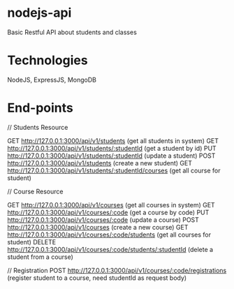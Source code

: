 # nodejs-api
Basic Restful API about students and classes
# Technologies
NodeJS, ExpressJS, MongoDB

# End-points
// Students Resource

GET http://127.0.0.1:3000/api/v1/students (get all students in system)
GET http://127.0.0.1:3000/api/v1/students/:studentId (get a student by id)
PUT http://127.0.0.1:3000/api/v1/students/:studentId (update a student)
POST http://127.0.0.1:3000/api/v1/students (create a new student)
GET http://127.0.0.1:3000/api/v1/students/:studentId/courses (get all course for student)

// Course Resource

GET http://127.0.0.1:3000/api/v1/courses (get all courses in system)
GET http://127.0.0.1:3000/api/v1/courses/:code (get a course by code)
PUT http://127.0.0.1:3000/api/v1/courses/:code (update a course)
POST http://127.0.0.1:3000/api/v1/courses (create a new course)
GET http://127.0.0.1:3000/api/v1/courses/:code/students (get all courses for student)
DELETE http://127.0.0.1:3000/api/v1/courses/:code/students/:studentId (delete a student from a course)

// Registration
POST http://127.0.0.1:3000/api/v1/courses/:code/registrations (register student to a course, need studentId as request body)

   
 
